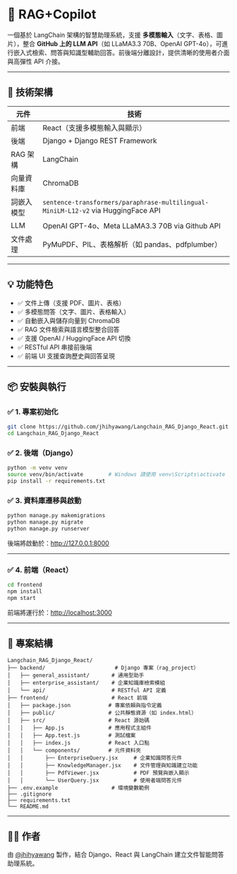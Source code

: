 # 🚀 RAG+Copilot

一個基於 LangChain 架構的智慧助理系統，支援 **多模態輸入**（文字、表格、圖片），整合 **GitHub 上的 LLM API**（如 LLaMA3.3 70B、OpenAI GPT-4o），可進行嵌入式檢索、問答與知識型輔助回答。前後端分離設計，提供清晰的使用者介面與高彈性 API 介接。

---

## 🔧 技術架構

| 元件 | 技術 |
|------|------|
| 前端 | React（支援多模態輸入與顯示） |
| 後端 | Django + Django REST Framework |
| RAG 架構 | LangChain |
| 向量資料庫 | ChromaDB |
| 詞嵌入模型 | `sentence-transformers/paraphrase-multilingual-MiniLM-L12-v2`  via HuggingFace API |
| LLM | OpenAI GPT-4o、Meta LLaMA3.3 70B via Github API |
| 文件處理 | PyMuPDF、PIL、表格解析（如 pandas、pdfplumber） |

---

## 💡 功能特色

- ✅ 文件上傳（支援 PDF、圖片、表格）
- ✅ 多模態問答（文字、圖片、表格輸入）
- ✅ 自動嵌入與儲存向量到 ChromaDB
- ✅ RAG 文件檢索與語言模型整合回答
- ✅ 支援 OpenAI / HuggingFace API 切換
- ✅ RESTful API 串接前後端
- ✅ 前端 UI 支援查詢歷史與回答呈現

---

## 📦 安裝與執行

### ✅ 1. 專案初始化

```bash
git clone https://github.com/jhihyawang/Langchain_RAG_Django_React.git
cd Langchain_RAG_Django_React
```

### ✅ 2. 後端（Django）

```bash
python -m venv venv
source venv/bin/activate        # Windows 請使用 venv\Scripts\activate
pip install -r requirements.txt
```

### ✅ 3. 資料庫遷移與啟動

```bash
python manage.py makemigrations
python manage.py migrate
python manage.py runserver
```

後端將啟動於：<http://127.0.0.1:8000>

---

### ✅ 4. 前端（React）

```bash
cd frontend
npm install
npm start
```

前端將運行於：<http://localhost:3000>

---

## 📁 專案結構

```
Langchain_RAG_Django_React/
├── backend/                      # Django 專案（rag_project）
│   ├── general_assistant/       # 通用型助手
│   ├── enterprise_assistant/    # 企業知識庫檢索模組
│   └── api/                     # RESTful API 定義
├── frontend/                    # React 前端
│   ├── package.json            # 專案依賴與指令定義
│   ├── public/                 # 公共靜態資源（如 index.html）
│   ├── src/                    # React 源始碼
│   │   ├── App.js              # 應用程式主組件
│   │   ├── App.test.js         # 測試檔案
│   │   ├── index.js            # React 入口點
│   │   └── components/         # 元件資料夾
│   │       ├── EnterpriseQuery.jsx     # 企業知識問答元件
│   │       ├── KnowledgeManager.jsx    # 文件管理與知識建立功能
│   │       ├── PdfViewer.jsx           # PDF 預覽與嵌入顯示
│   │       └── UserQuery.jsx           # 使用者端問答元件
├── .env.example                 # 環境變數範例
├── .gitignore
├── requirements.txt
└── README.md
```

---

## 🧑‍💻 作者

由 [@jhihyawang](https://github.com/jhihyawang) 製作，結合 Django、React 與 LangChain 建立文件智能問答助理系統。

